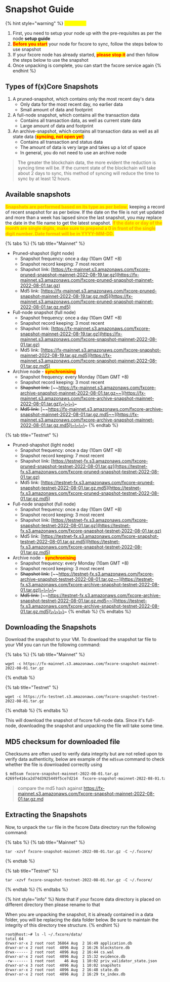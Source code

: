 # Snapshot Guide

{% hint style="warning" %}
<mark style="color:yellow;">**WARNING**</mark>

1. First, you need to setup your node up with the pre-requisites as per the node **setup guide**
2. <mark style="color:red;">**Before you start**</mark> your node for fxcore to sync, follow the steps below to use snapshot
3. If your fxcore node has already started, <mark style="color:red;">**please stop it**</mark> and then follow the steps below to use the snapshot
4. Once unpacking is complete, you can start the fxcore service again
{% endhint %}

## Types of f(x)Core Snapshots

1. A pruned-snapshot, which contains only the most recent day's data
   * Only data for the most recent day, no earlier data
   * Small amount of data and footprint
2. A full-node snapshot, which contains all the transaction data
   * Contains all transaction data, as well as current state data
   * Large amount of data and footprint
3. An archive-snapshot, which contains all transaction data as well as all state data (<mark style="color:red;">**syncing, not open yet**</mark>)
   * Contains all transaction and status data
   * The amount of data is very large and takes up a lot of space
   * In general, you do not need to use an archive node

> The greater the blockchain data, the more evident the reduction is syncing time will be. If the current state of the blockchain will take about 2 days to sync, this method of syncing will reduce the time to sync by at least 12 hours.

## Available snapshots

<mark style="color:orange;">**Snapshots are performed based on its type as per below**</mark><mark style="color:orange;">,</mark> keeping a record of recent snapshot for as per below. If the date on the file is not yet updated and more than a week has lapsed since the last snapshot, you may replace the date in the file name to get the latest snapshot. <mark style="color:orange;">**If the date or day of the month are single digits, make sure to prepend a 0 in front of the single digit number. Date format will be in YYYY-MM-DD.**</mark>

{% tabs %}
{% tab title="Mainnet" %}
* Pruned-shapshot (light node)
  * Snapshot frequency: once a day (10am GMT +8)
  * Snapshot record keeping: 7 most recent
  * Shapshot link: [https://fx-mainnet.s3.amazonaws.com/fxcore-pruned-snapshot-mainnet-2022-08-19.tar.gz](https://fx-mainnet.s3.amazonaws.com/fxcore-pruned-snapshot-mainnet-2022-08-01.tar.gz)
  * Md5 link: [https://fx-mainnet.s3.amazonaws.com/fxcore-pruned-snapshot-mainnet-2022-08-19.tar.gz.md5](https://fx-mainnet.s3.amazonaws.com/fxcore-pruned-snapshot-mainnet-2022-08-01.tar.gz.md5)
* Full-node snapshot (full node)
  * Snapshot frequency: once a day (10am GMT +8)
  * Snapshot record keeping: 3 most recent
  * Shapshot link: [https://fx-mainnet.s3.amazonaws.com/fxcore-snapshot-mainnet-2022-08-19.tar.gz](https://fx-mainnet.s3.amazonaws.com/fxcore-snapshot-mainnet-2022-08-01.tar.gz)
  * Md5 link: [https://fx-mainnet.s3.amazonaws.com/fxcore-snapshot-mainnet-2022-08-19.tar.gz.md5](https://fx-mainnet.s3.amazonaws.com/fxcore-snapshot-mainnet-2022-08-01.tar.gz.md5)
* Archive node - <mark style="color:red;">**synchronising**</mark>
  * Snapshot frequency: every Monday (10am GMT +8)
  * Snapshot record keeping: 3 most recent
  * ~~Shapshot link:~~ [~~https://fx-mainnet.s3.amazonaws.com/fxcore-archive-snapshot-mainnet-2022-08-01.tar.gz~~](https://fx-mainnet.s3.amazonaws.com/fxcore-archive-snapshot-mainnet-2022-08-01.tar.gz)\~\~\~\~
  * ~~Md5 link:~~ [~~https://fx-mainnet.s3.amazonaws.com/fxcore-archive-snapshot-mainnet-2022-08-01.tar.gz.md5~~](https://fx-mainnet.s3.amazonaws.com/fxcore-archive-snapshot-mainnet-2022-08-01.tar.gz.md5)\~\~\~\~
{% endtab %}

{% tab title="Testnet" %}
* Pruned-shapshot (light node)
  * Snapshot frequency: once a day (10am GMT +8)
  * Snapshot record keeping: 7 most recent
  * Shapshot link: [https://testnet-fx.s3.amazonaws.com/fxcore-pruned-snapshot-testnet-2022-08-01.tar.gz](https://testnet-fx.s3.amazonaws.com/fxcore-pruned-snapshot-testnet-2022-08-01.tar.gz)
  * Md5 link: [https://testnet-fx.s3.amazonaws.com/fxcore-pruned-snapshot-testnet-2022-08-01.tar.gz.md5](https://testnet-fx.s3.amazonaws.com/fxcore-pruned-snapshot-testnet-2022-08-01.tar.gz.md5)
* Full-node snapshot (full node)
  * Snapshot frequency: once a day (10am GMT +8)
  * Snapshot record keeping: 3 most recent
  * Shapshot link: [https://testnet-fx.s3.amazonaws.com/fxcore-snapshot-testnet-2022-08-01.tar.gz](https://testnet-fx.s3.amazonaws.com/fxcore-snapshot-testnet-2022-08-01.tar.gz)
  * Md5 link: [https://testnet-fx.s3.amazonaws.com/fxcore-snapshot-testnet-2022-08-01.tar.gz.md5](https://testnet-fx.s3.amazonaws.com/fxcore-snapshot-testnet-2022-08-01.tar.gz.md5)
* Archive node - <mark style="color:red;">**synchronising**</mark>
  * Snapshot frequency: every Monday (10am GMT +8)
  * Snapshot record keeping: 3 most recent
  * ~~Shapshot link:~~ [~~https://testnet-fx.s3.amazonaws.com/fxcore-archive-snapshot-testnet-2022-08-01.tar.gz~~](https://testnet-fx.s3.amazonaws.com/fxcore-archive-snapshot-testnet-2022-08-01.tar.gz)\~\~\~\~
  * ~~Md5 link:~~ [~~https://testnet-fx.s3.amazonaws.com/fxcore-archive-snapshot-testnet-2022-08-01.tar.gz.md5~~](https://testnet-fx.s3.amazonaws.com/fxcore-archive-snapshot-testnet-2022-08-01.tar.gz.md5)\~\~\~\~
{% endtab %}
{% endtabs %}

## Downloading the Snapshots

Download the snapshot to your VM. To download the snapshot tar file to your VM you can run the following command:

{% tabs %}
{% tab title="Mainnet" %}
```
wget -c https://fx-mainnet.s3.amazonaws.com/fxcore-snapshot-mainnet-2022-08-01.tar.gz
```
{% endtab %}

{% tab title="Testnet" %}
```
wget -c https://fx-testnet.s3.amazonaws.com/fxcore-snapshot-testnet-2022-08-01.tar.gz
```
{% endtab %}
{% endtabs %}

This will download the snapshot of fxcore full-node data. Since it's full-node, downloading the snapshot and unpacking the file will take some time.

## MD5 checksum for downloaded file

Checksums are often used to verify data integrity but are not relied upon to verify data authenticity, below are example of the `md5sum` command to check whether the file is downloaded correctly using

```bash
$ md5sum fxcore-snapshot-mainnet-2022-08-01.tar.gz
4269fe416ca2d74d3925449f5ce7d214  fxcore-snapshot-mainnet-2022-08-01.tar.gz
```

> compare the md5 hash against https://fx-mainnet.s3.amazonaws.com/fxcore-snapshot-mainnet-2022-08-01.tar.gz.md

## Extracting the Snapshots

Now, to unpack the `tar` file in the fxcore Data directory run the following command:

{% tabs %}
{% tab title="Mainnet" %}
```
tar -xzvf fxcore-snapshot-mainnet-2022-08-01.tar.gz -C ~/.fxcore/
```
{% endtab %}

{% tab title="Testnet" %}
```
tar -xzvf fxcore-snapshot-testnet-2022-08-01.tar.gz -C ~/.fxcore/
```
{% endtab %}
{% endtabs %}

{% hint style="info" %}
Note that if your fxcore data directory is placed on different directory then please rename to that

When you are unpacking the snapshot, it is already contained in a data folder, you will be replacing the data folder below. Be sure to maintain the integrity of this directory tree structure.
{% endhint %}

```
root@host:~# ls -l ~/.fxcore/data/
total 64
drwxr-xr-x 2 root root 36864 Aug  2 16:49 application.db
drwxr-xr-x 2 root root  4096 Aug  2 16:26 blockstore.db
drwx------ 2 root root  4096 Aug  2 16:44 cs.wal
drwxr-xr-x 2 root root  4096 Aug  2 15:32 evidence.db
-rw------- 1 root root    46 Aug  1 10:02 priv_validator_state.json
drwxr-xr-x 3 root root  4096 Aug  1 10:02 snapshots
drwxr-xr-x 2 root root  4096 Aug  2 16:48 state.db
drwxr-xr-x 2 root root  4096 Aug  2 16:29 tx_index.db
```
